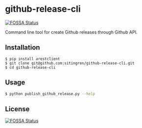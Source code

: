 # github-release-cli
[![FOSSA Status](https://app.fossa.io/api/projects/git%2Bgithub.com%2Fsitingren%2Fgithub-release-cli.svg?type=shield)](https://app.fossa.io/projects/git%2Bgithub.com%2Fsitingren%2Fgithub-release-cli?ref=badge_shield)

Command line tool for create Github releases through Github API.

## Installation
```
$ pip install arestclient
$ git clone git@github.com:sitingren/github-release-cli.git
$ cd github-release-cli
```

## Usage
```bash
$ python publish_github_release.py --help
```


## License
[![FOSSA Status](https://app.fossa.io/api/projects/git%2Bgithub.com%2Fsitingren%2Fgithub-release-cli.svg?type=large)](https://app.fossa.io/projects/git%2Bgithub.com%2Fsitingren%2Fgithub-release-cli?ref=badge_large)